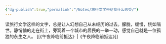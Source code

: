 ```yaml
---
{"dg-publish":true,"permalink":"/Notes/旅行文学带给我什么感受/"}
---
```



读旅行文学这样的文字，总是让人幻想自己从未经历的过去。朦胧，缓慢，恍如隔世。静悄悄的走在街上，旁观着一个城市的居民的一举一动，感觉自己就是一位孤独的永生之人。
[[《午夜降临前抵达》\|《午夜降临前抵达》]]
